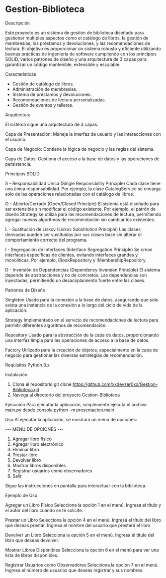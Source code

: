 # Gestion-Biblioteca

Descripción

Este proyecto es un sistema de gestión de biblioteca diseñado para gestionar múltiples aspectos como el catálogo de libros, la gestión de membresías, los préstamos y devoluciones, y las recomendaciones de lectura. El objetivo es proporcionar un sistema robusto y eficiente utilizando buenas prácticas de ingeniería de software cumpliendo con los principios SOLID, varios patrones de diseño y una arquitectura de 3 capas para garantizar un código mantenible, extensible y escalable.

Características

- Gestión de catálogo de libros.
- Administración de membresías.
- Sistema de préstamos y devoluciones.
- Recomendaciones de lectura personalizadas.
- Gestión de eventos y talleres.

Arquitectura

El sistema sigue una arquitectura de 3 capas:

Capa de Presentación: Maneja la interfaz de usuario y las interacciones con el usuario.

Capa de Negocio: Contiene la lógica de negocio y las reglas del sistema.

Capa de Datos: Gestiona el acceso a la base de datos y las operaciones de persistencia.

Principios SOLID

S - Responsabilidad Única (Single Responsibility Principle)
Cada clase tiene una única responsabilidad. Por ejemplo, la clase CatalogService se encarga solo de las operaciones relacionadas con el catálogo de libros.

O - Abierto/Cerrado (Open/Closed Principle)
El sistema está diseñado para ser extensible sin modificar el código existente. Por ejemplo, el patrón de diseño Strategy se utiliza para las recomendaciones de lectura, permitiendo agregar nuevos algoritmos de recomendación sin cambiar los existentes.

L - Sustitución de Liskov (Liskov Substitution Principle)
Las clases derivadas pueden ser sustituidas por sus clases base sin alterar el comportamiento correcto del programa.

I - Segregación de Interfaces (Interface Segregation Principle)
Se crean interfaces específicas de clientes, evitando interfaces grandes y monolíticas. Por ejemplo, IBookRepository y IMembershipRepository.

D - Inversión de Dependencias (Dependency Inversion Principle)
El sistema depende de abstracciones y no de concretos. Las dependencias son inyectadas, permitiendo un desacoplamiento fuerte entre las clases.

Patrones de Diseño

Singleton
Usado para la conexión a la base de datos, asegurando que solo exista una instancia de la conexión a lo largo del ciclo de vida de la aplicación.

Strategy
Implementado en el servicio de recomendaciones de lectura para permitir diferentes algoritmos de recomendación.

Repository
Usado para la abstracción de la capa de datos, proporcionando una interfaz limpia para las operaciones de acceso a la base de datos.

Factory
Utilizado para la creación de objetos, especialmente en la capa de negocio para gestionar las diversas estrategias de recomendación.

Requisitos
  Python 3.x

Instalación
  1. Clona el repositorio
     git clone https://github.com/xxdevzer0xx/Gestion-Biblioteca.git
  2. Navega al directorio del proyecto
     Gestion-Biblioteca
     
Ejecución
  Para ejecutar la aplicación, simplemente ejecuta el archivo main.py desde consola
  python -m presentacion.main

Uso
  Al ejecutar la aplicación, se mostrará un menú de opciones:
  
--- MENÚ DE OPCIONES ---
1. Agregar libro físico
2. Agregar libro electrónico
3. Eliminar libro
4. Prestar libro
5. Devolver libro
6. Mostrar libros disponibles
7. Registrar usuarios como observadores
8. Salir

Sigue las instrucciones en pantalla para interactuar con la biblioteca.

Ejemplo de Uso:

Agregar un Libro Físico
Selecciona la opción 1 en el menú.
Ingresa el título y el autor del libro cuando se te solicite.

Prestar un Libro
Selecciona la opción 4 en el menú.
Ingresa el título del libro que deseas prestar.
Ingresa el nombre del usuario que prestará el libro.

Devolver un Libro
Selecciona la opción 5 en el menú.
Ingresa el título del libro que deseas devolver.

Mostrar Libros Disponibles
Selecciona la opción 6 en el menú para ver una lista de libros disponibles.

Registrar Usuarios como Observadores
Selecciona la opción 7 en el menú.
Ingresa el número de usuarios que deseas registrar y sus nombres.



